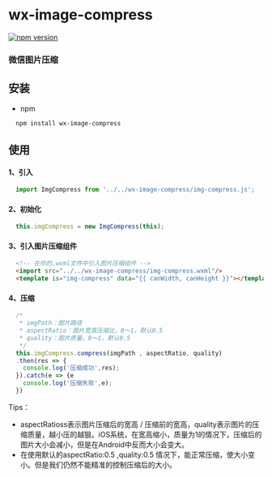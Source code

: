 # wx-image-compress

[![npm version](https://img.shields.io/npm/v/wx-image-compress.svg?style=flat)](https://www.npmjs.com/package/wx-image-compress)

### 微信图片压缩

## 安装
- npm

```shell
  npm install wx-image-compress
```

## 使用
#### 1、引入
```js
  import ImgCompress from '../../wx-image-compress/img-compress.js';
```

#### 2、初始化
```js
  this.imgCompress = new ImgCompress(this);
```

#### 3、引入图片压缩组件
```html
  <!-- 在你的.wxml文件中引入图片压缩组件 -->
  <import src="../../wx-image-compress/img-compress.wxml"/>
  <template is="img-compress" data="{{ canWidth, canHeight }}"></template>
```
#### 4、压缩
```js
  /* 
   * imgPath：图片路径
   * aspectRatio：图片宽高压缩比，0～1，默认0.5
   * quality：图片质量，0～1，默认0.5
   */
  this.imgCompress.compress(imgPath , aspectRatio, quality)
  .then(res => {
    console.log('压缩成功',res);
  }).catch(e => {e
    console.log('压缩失败',e);
  })
```
Tips：
- aspectRatioss表示图片压缩后的宽高 / 压缩前的宽高，quality表示图片的压缩质量，越小压的越狠。iOS系统，在宽高缩小，质量为1的情况下，压缩后的图片大小会减小，但是在Android中反而大小会变大。<br>
- 在使用默认的aspectRatio:0.5 ,quality:0.5 情况下，能正常压缩，使大小变小。但是我们仍然不能精准的控制压缩后的大小。

















